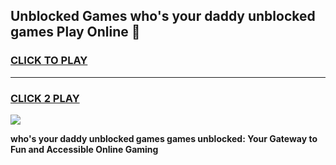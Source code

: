 
## Unblocked Games who's your daddy unblocked games Play Online 👋
<h3>
<a href="https://news.freeplayer.one?title=who's_your_daddy_unblocked_games&ref=17F">CLICK TO PLAY</a></h3>
<hr>

<h3>
<a href="https://news.freeplayer.one?title=who's_your_daddy_unblocked_games&ref=17F">CLICK 2 PLAY</a>
  
</h3>

<a href="https://news.freeplayer.one?title=who's_your_daddy_unblocked_games&ref=17F/"><img src="https://clearcache.store/games.png"></a>


**who's your daddy unblocked games games unblocked: Your Gateway to Fun and Accessible Online Gaming**
